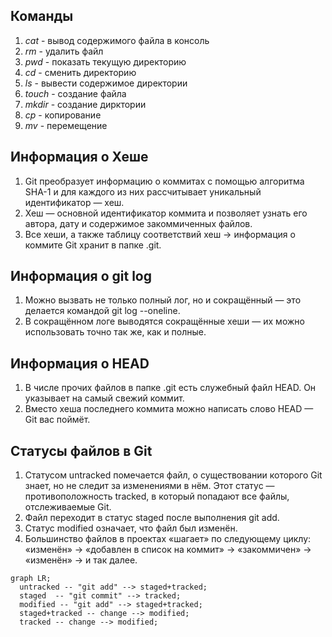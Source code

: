 ## Команды
1) _cat_ - вывод содержимого файла в консоль
2) _rm_ - удалить файл
3) _pwd_ - показать текущую директорию
4) _cd_ -  сменить директорию
5) _ls_ -  вывести содержимое директории
6) _touch_ - создание файла
7) _mkdir_ - создание дирктории
8) _cp_ - копирование
9) _mv_ - перемещение

## Информация о Хеше
1) Git преобразует информацию о коммитах с помощью алгоритма SHA-1 и для каждого из них рассчитывает уникальный идентификатор — хеш.
2) Хеш — основной идентификатор коммита и позволяет узнать его автора, дату и содержимое закоммиченных файлов.
3) Все хеши, а также таблицу соответствий хеш → информация о коммите Git хранит в папке .git.

## Информация о git log 
1) Можно вызвать не только полный лог, но и сокращённый — это делается командой git log --oneline.
2) В сокращённом логе выводятся сокращённые хеши — их можно использовать точно так же, как и полные.

## Информация о HEAD 
1) В числе прочих файлов в папке .git есть служебный файл HEAD. Он указывает на самый свежий коммит.
2) Вместо хеша последнего коммита можно написать слово HEAD — Git вас поймёт.

## Статусы файлов в Git
1) Статусом untracked помечается файл, о существовании которого Git знает, но не следит за изменениями в нём. Этот статус — противоположность tracked, в который попадают все файлы, отслеживаемые Git.
2) Файл переходит в статус staged после выполнения git add.
3) Статус modified означает, что файл был изменён.
4) Большинство файлов в проектах «шагает» по следующему циклу: «изменён» → «добавлен в список на коммит» → «закоммичен» → «изменён» → и так далее.
```mermaid
graph LR;
  untracked -- "git add" --> staged+tracked;
  staged  -- "git commit" --> tracked;
  modified -- "git add" --> staged+tracked;
  staged+tracked -- change --> modified;
  tracked -- change --> modified;
```
